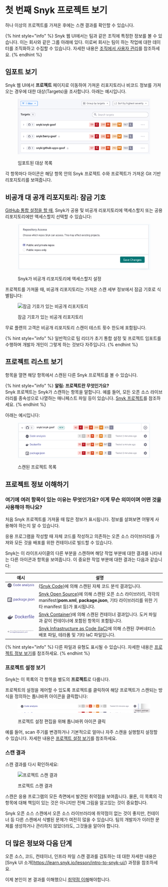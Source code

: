 # 첫 번째 Snyk 프로젝트 보기

하나 이상의 프로젝트를 가져온 후에는 스캔 결과를 확인할 수 있습니다.

{% hint style="info" %}
Snyk 웹 UI에서는 팀과 같은 조직에 특정한 정보를 볼 수 있습니다. 이는 회사와 같은 그룹 아래에 있다. 이로써 회사는 팀이 하는 작업에 대한 데이터를 조직화하고 수집할 수 있습니다. 자세한 내용은 [조직에서 사용자 관리](../../snyk-admin/groups-and-organizations/organizations/manage-users-in-organizations.md)를 참조하세요.
{% endhint %}

## 임포트 보기

Snyk 웹 UI에서 **프로젝트** 페이지로 이동하여 가져온 리포지토리나 비코드 정보를 가져오는 경우에 대한 대상(Targets)을 조사합니다. 아래는 예시입니다.

<figure><img src="../../.gitbook/assets/Target-list.png" alt="임포트된 대상 목록"><figcaption><p>임포트된 대상 목록</p></figcaption></figure>

각 항목마다 아이콘은 해당 항목 안의 Snyk 프로젝트 수와 프로젝트가 가져온 Git 기반 리포지토리를 보여줍니다.

## 비공개 대 공개 리포지토리: 잠금 기호

[GitHub 통합 설정을 할 때](../../scm-ide-and-ci-cd-integrations/snyk-scm-integrations/github.md), Snyk가 공용 및 비공개 리포지토리에 액세스할지 또는 공용 리포지토리에만 액세스할지 선택할 수 있습니다:

<figure><img src="../../.gitbook/assets/image (405) (1).png" alt="Snyk가 비공개 리포지토리에 액세스할지 설정"><figcaption><p>Snyk가 비공개 리포지토리에 액세스할지 설정</p></figcaption></figure>

프로젝트를 가져올 때, 비공개 리포지토리는 가져온 스캔 세부 정보에서 잠금 기호로 식별됩니다:

<figure><img src="../../.gitbook/assets/image (125) (1) (1) (1) (1) (1) (1) (1) (1) (1) (1) (1) (2).png" alt="잠금 기호가 있는 비공개 리포지토리"><figcaption><p>잠금 기호가 있는 비공개 리포지토리</p></figcaption></figure>

무료 플랜의 고객은 비공개 리포지토리 스캔이 테스트 횟수 한도에 포함됩니다.

{% hint style="info" %}
일반적으로 팀 리더가 초기 통합 설정 및 프로젝트 임포트를 수행하며 개발자 개인이 그렇게 하는 것보다 자주입니다.
{% endhint %}

## 프로젝트 리스트 보기

항목을 열면 해당 항목에서 스캔된 다른 Snyk 프로젝트를 볼 수 있습니다.

{% hint style="info" %}
**알림: 프로젝트란 무엇인가요?**\
Snyk 프로젝트는 Snyk가 스캔하는 항목을 말합니다. 예를 들어, 모든 오픈 소스 라이브러리를 종속성으로 나열하는 매니페스트 파일 등이 있습니다. [Snyk 프로젝트](../../snyk-admin/snyk-projects/)를 참조하세요.
{% endhint %}

아래는 예시입니다:

<figure><img src="../../.gitbook/assets/image (180) (1) (1) (1) (1) (1) (1).png" alt="스캔된 프로젝트 목록"><figcaption><p>스캔된 프로젝트 목록</p></figcaption></figure>

## 프로젝트 정보 이해하기

### 여기에 여러 항목이 있는 이유는 무엇인가요? 이게 무슨 의미이며 어떤 것을 사용해야 하나요?

처음 Snyk 프로젝트를 가져올 때 많은 정보가 표시됩니다. 정보를 살펴보면 어떻게 사용해야 하는지 알 수 있습니다.

응용 프로그램을 작성할 때 자체 코드를 작성하고 의존하는 오픈 소스 라이브러리를 가져와 모든 것을 배포를 위한 컨테이너로 빌드할 수 있습니다.

Snyk는 이 라이프사이클의 다른 부분을 스캔하며 해당 작업 부분에 대한 결과를 나타내는 다른 아이콘과 항목을 보여줍니다. 이 중요한 작업 부분에 대한 결과는 다음과 같습니다:

| 예시                                                                                                 | 설명                                                                                                                                                                     |
| ---------------------------------------------------------------------------------------------------- | -------------------------------------------------------------------------------------------------------------------------------------------------------------------------- |
| <img src="../../.gitbook/assets/image (297) (1).png" alt="" data-size="line">                           | [{Snyk Code}](../../scan-with-snyk/snyk-code/)에 의해 스캔된 자체 코드 분석 결과입니다.                                                                              |
| <img src="../../.gitbook/assets/Screenshot 2022-07-20 at 11.14.02.png" alt="" data-size="line">         | [Snyk Open Source}](../../scan-with-snyk/snyk-open-source/)에 의해 스캔된 오픈 소스 라이브러리, 각각의 manifest(**pom.xml**, **package.json**, 기타 라이브러리를 위한 기타 manifest 등)가 표시됩니다. |
| <img src="../../.gitbook/assets/image (307) (1).png" alt="" data-size="line">                           | [Snyk Container}](../../scan-with-snyk/snyk-container/)에 의해 스캔된 컨테이너 결과입니다. 도커 파일과 같이 컨테이너에 포함된 항목이 포함됩니다.               |
| <img src="../../.gitbook/assets/image (206) (1) (1).png" alt="" data-size="original">                 | [Snyk Infrastructure as Code (IaC)](../../scan-with-snyk/snyk-iac/scan-your-iac-source-code/)에 의해 스캔된 쿠버네티스 배포 파일, 테라폼 및 기타 IaC 파일입니다.             |

{% hint style="info" %}
다른 파일과 유형도 표시될 수 있습니다. 자세한 내용은 [프로젝트 정보 보기](../../snyk-admin/snyk-projects/project-information.md)를 참조하세요.
{% endhint %}

### 프로젝트 설정 보기

Snyk는 이 목록의 각 항목을 별도의 **프로젝트**로 다룹니다.

프로젝트의 설정을 제어할 수 있도록 프로젝트를 클릭하여 해당 프로젝트가 스캔되는 방식을 정의하는 톱니바퀴 아이콘을 클릭합니다:

<figure><img src="../../.gitbook/assets/image (208) (1) (1) (1) (1) (1) (1) (1).png" alt="프로젝트 설정 편집을 위해 톱니바퀴 아이콘 클릭"><figcaption><p>프로젝트 설정 편집을 위해 톱니바퀴 아이콘 클릭</p></figcaption></figure>

예를 들어, scan 주기를 변경하거나 기본적으로 얼마나 자주 스캔을 실행할지 설정할 수 있습니다. 자세한 내용은 [프로젝트 설정 보기](https://docs.snyk.io/introducing-snyk/introduction-to-snyk-projects/view-project-settings)를 참조하세요.

### 스캔 결과

스캔 결과를 다시 확인하세요:

<figure><img src="../../.gitbook/assets/image (167) (1) (1) (1) (1) (1) (1) (1) (1) (1) (1) (1) (1) (1) (1) (1) (1) (1) (1) (1) (1) (1) (1) (1) (1) (1).png" alt="프로젝트 스캔 결과"><figcaption><p>프로젝트 스캔 결과</p></figcaption></figure>

스캔은 응용 프로그램의 모든 측면에서 발견된 취약점을 보여줍니다. 물론, 이 목록의 각 항목에 대해 책임이 있는 것은 아니지만 전체 그림을 알고있는 것이 중요합니다.

Snyk 오픈 소스 스캔에서 오픈 소스 라이브러리에 취약점이 없는 것이 좋지만, 컨테이너 등 다른 스캔에서 식별된 문제가 여전히 많을 수 있습니다. 팀의 개발자가 이러한 문제를 생성하거나 관리하지 않았더라도, 그것들을 알아야 합니다.

## 더 많은 정보와 다음 단계

오픈 소스, 코드, 컨테이너, 인프라 파일 스캔 결과를 검토하는 데 대한 자세한 내용은 [Snyk UI 소개]https://learn.snyk.io/lesson/intro-to-snyk-ui/) 과정을 참조하세요.

이제 본인이 본 결과를 이해했으니 [취약점 이해](understand-your-vulnerabilities.md)해야합니다.